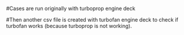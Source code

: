 #Cases are run originally with turboprop engine deck

#Then another csv file is created with turbofan engine deck to check if turbofan works (because turboprop is not working).

